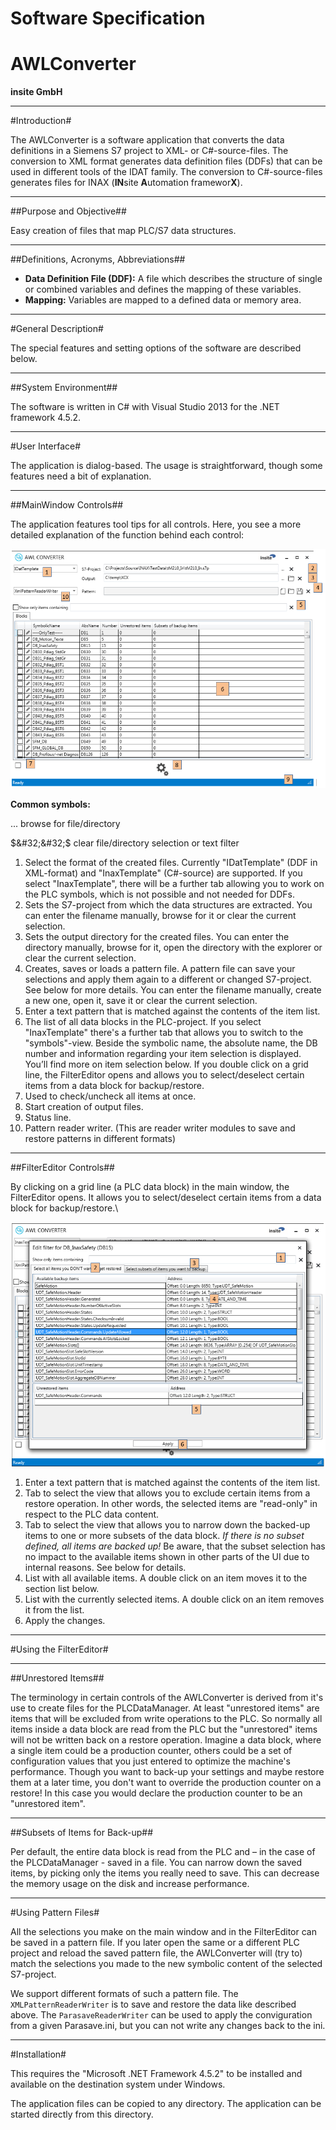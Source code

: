 <h1>Software Specification</h1>  

<h1>AWLConverter</h1>
  


**insite GmbH**



	
---  
#Introduction#

The AWLConverter is a software application that converts the data definitions in a Siemens S7 project to XML- or C&#35;-source-files. The conversion to XML format generates data definition files (DDFs) that can be used in different tools of the IDAT family. The conversion to C&#35;-source-files generates files for INAX (**IN**site **A**utomation framewor**X**).

---  
##Purpose and Objective##

Easy creation of files that map PLC/S7 data structures.

---  
##Definitions, Acronyms, Abbreviations##

*  **Data Definition File (DDF):** A file which describes the structure of single or combined variables and defines the mapping of these variables.
*  **Mapping:** Variables are mapped to a defined data or memory area. 

---  
#General Description#

The special features and setting options of the software are described below. 

---  
##System Environment##

The software is written in C&#35; with Visual Studio 2013 for the .NET framework 4.5.2.

---  
#User Interface#

The application is dialog-based. The usage is straightforward, though some features need a bit of explanation.

---  
##MainWindow Controls##

The application features tool tips for all controls. Here, you see a more detailed explanation of the function behind each control:
  


![AWLConverter_main_window_controls.png](../images/AWLConverter_main_window_controls.png)
  

**Common symbols:**  

... browse for file/directory  

$&#32;&#32;$ clear file/directory selection or text filter  

  1.   Select the format of the created files. Currently "IDatTemplate" (DDF in XML-format) and "InaxTemplate" (C&#35;-source) are supported. If you select "InaxTemplate", there will be a further tab allowing you to work on the PLC symbols, which is not possible and not needed for DDFs.
  2.    Sets the S7-project from which the data structures are extracted. You can enter the filename manually, browse for it or clear the current selection.
  3.   Sets the output directory for the created files. You can enter the directory manually, browse for it, open the directory with the explorer or clear the current selection.
  4.   Creates, saves or loads a pattern file. A pattern file can save your selections and apply them again to a different or changed S7-project. See below for more details. You can enter the filename manually, create a new one, open it, save it or clear the current selection.
  5.   Enter a text pattern that is matched against the contents of the item list. 
  6.   The list of all data blocks in the PLC-project. If you select "InaxTemplate" there's a further tab that allows you to switch to the "symbols"-view. Beside the symbolic name, the absolute name, the DB number and information regarding your item selection is displayed. You’ll find more on item selection below. If you double click on a grid line, the FilterEditor opens and allows you to select/deselect certain items from a data block for backup/restore.
  7.   Used to check/uncheck all items at once.
  8.   Start creation of output files. 
  9.   Status line. 
  10.  Pattern reader writer. (This are reader writer modules to save and restore patterns in different formats)


---  
##FilterEditor Controls##

By clicking on a grid line (a PLC data block) in the main window, the FilterEditor opens. It allows you to select/deselect certain items from a data block for backup/restore.\
  


![AWLConverter_filter_editor_controls.png](../images/AWLConverter_filter_editor_controls.png)
  

  1.   Enter a text pattern that is matched against the contents of the item list.
  2.   Tab to select the view that allows you to exclude certain items from a restore operation. In other words, the selected items are "read-only" in respect to the PLC data content.
  3.   Tab to select the view that allows you to narrow down the backed-up items to one or more subsets of the data block. *If there is no subset defined, all items are backed up!* Be aware, that the subset selection has no impact to the available items shown in other parts of the UI due to internal reasons. See below for details.
  4.   List with all available items. A double click on an item moves it to the section list below.
  5.   List with the currently selected items. A double click on an item removes it from the list.
  6.   Apply the changes. 

---  
#Using the FilterEditor#

---  
##Unrestored Items##

The terminology in certain controls of the AWLConverter is derived from it's use to create files for the PLCDataManager. At least "unrestored items" are items that will be excluded from write operations to the PLC. So normally all items inside a data block are read from the PLC but the "unrestored" items will not be written back on a restore operation. Imagine a data block, where a single item could be a production counter, others could be a set of configuration values that you just entered to optimize the machine's performance. Though you want to back-up your settings and maybe restore them at a later time, you don't want to override the production counter on a restore! In this case you would declare the production counter to be an "unrestored item".

---  
##Subsets of Items for Back-up##

Per default, the entire data block is read from the PLC and – in the case of the PLCDataManager - saved in a file. You can narrow down the saved items, by picking only the items you really need to save. This can decrease the memory usage on the disk and increase performance.

---  
#Using Pattern Files#

All the selections you make on the main window and in the FilterEditor can be saved in a pattern file. If you later open the same or a different PLC project and reload the saved pattern file, the AWLConverter will (try to) match the selections you made to the new symbolic content of the selected S7-project.

We support different formats of such a pattern file. The `XMLPatternReaderWriter` is to save and restore the data like described above. The `ParasaveReaderWriter` can be used to apply the conviguration from a
given Parasave.ini, but you can not write any changes back to the ini.

---  
#Installation#

This requires the "Microsoft .NET Framework 4.5.2" to be installed and available on the destination system under Windows.
  

The application files can be copied to any directory. The application can be started directly from this directory.

